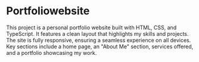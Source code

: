 # Portfoliowebsite
This project is a personal portfolio website built with HTML, CSS, and TypeScript. It features a clean layout that highlights my skills and projects. The site is fully responsive, ensuring a seamless experience on all devices. Key sections include a home page, an "About Me" section, services offered, and a portfolio showcasing my work.
